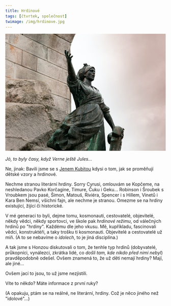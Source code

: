 ```yaml
---
title: Hrdinové
tags: [čtvrtek, společnost]
twimage: /img/hrdinove.jpg
---
```


![cover](/img/hrdinove.jpg)

_Jó, to byly časy, když Verne ještě Jules..._

Ne, jinak: Bavili jsme se s [Jenem Kubitou](https://nazory.hn.cz/tagy/Kubitovo-cteni-353507) kdysi o tom, jak se proměňují dětské vzory a hrdinové.

Nechme stranou literární hrdiny. Sorry Cyrusi, omlouvám se Kopčeme, na neshledanou Pavko Korčagine, Timure, Čuku i Geku... Robinson i Šroubek s Vroubkem jsou pasé, Šimon, Matouš, Riviéra, Spencer i s Hillem, Vinetů i Kara Ben Nemsí, všichni fajn, ale nechme je stranou. Omezme se na hrdiny existující, žijící či historické.

V mé generaci to byli, dejme tomu, kosmonauti, cestovatelé, objevitelé, někdy vědci, někdy sportovci, ve škole pak _hrdinové režimu_, od válečných hrdinů po "hrdiny". Každému dle jeho vkusu. Mě, kupříkladu, fascinovali vědci, konstruktéři, a taky trošku ti kosmonauti. Objevitelé a cestovatelé už míň. (A to se nebavíme o _idolech_, to je jiná disciplína.)

A tak jsme s Honzou diskutovali o tom, že tenhle typ hrdinů (dobyvatelé, průkopníci, vynálezci, zkrátka lidé, co _došli tam, kde nikdo před nimi nebyl_) pravděpodobně odešel. Ovšem znamená to, že už děti nemají hrdiny? Mají, ale jiné...

Ovšem jací to jsou, to už jsme nezjistili.

Víte to někdo? Máte informace z první ruky?

(A opakuju, ptám se na reálné, ne literární, hrdiny. Což je něco jiného než "idolové"...)